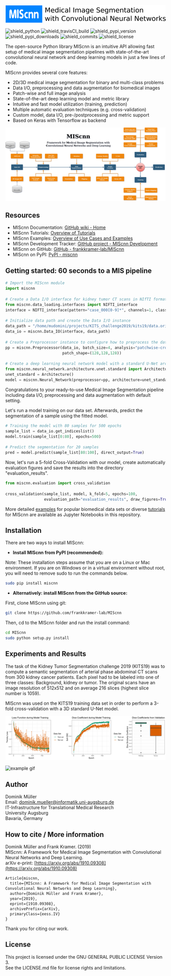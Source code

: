 ![MIScnn workflow](docs/logo_long.png)

![shield_python](https://img.shields.io/pypi/pyversions/miscnn?style=flat-square)
![shield_travisCI_build](https://img.shields.io/travis/frankkramer-lab/miscnn?style=flat-square)
![shield_pypi_version](https://img.shields.io/pypi/v/miscnn?style=flat-square)
![shield_pypi_downloads](https://img.shields.io/pypi/dm/miscnn?style=flat-square)
![shield_commits](https://img.shields.io/github/commit-activity/y/frankkramer-lab/miscnn?style=flat-square)
![shield_license](https://img.shields.io/github/license/frankkramer-lab/miscnn?style=flat-square)

The open-source Python library MIScnn is an intuitive API allowing fast setup of medical image segmentation pipelines with state-of-the-art convolutional neural network and deep learning models in just a few lines of code.

MIScnn provides several core features:
- 2D/3D medical image segmentation for binary and multi-class problems
- Data I/O, preprocessing and data augmentation for biomedical images
- Patch-wise and full image analysis
- State-of-the-art deep learning model and metric library
- Intuitive and fast model utilization (training, prediction)
- Multiple automatic evaluation techniques (e.g. cross-validation)
- Custom model, data I/O, pre-/postprocessing and metric support
- Based on Keras with Tensorflow as backend

![MIScnn workflow](docs/MIScnn.pipeline.png)

## Resources

- MIScnn Documentation: [GitHub wiki - Home](https://github.com/frankkramer-lab/MIScnn/wiki)
- MIScnn Tutorials: [Overview of Tutorials](https://github.com/frankkramer-lab/MIScnn/wiki/Tutorials)
- MIScnn Examples: [Overview of Use Cases and Examples](https://github.com/frankkramer-lab/MIScnn/wiki/Examples)
- MIScnn Development Tracker: [GitHub project - MIScnn Development](https://github.com/frankkramer-lab/MIScnn/projects/1)
- MIScnn on GitHub: [GitHub - frankkramer-lab/MIScnn](https://github.com/frankkramer-lab/MIScnn)
- MIScnn on PyPI: [PyPI - miscnn](https://pypi.org/project/miscnn/)

## Getting started: 60 seconds to a MIS pipeline

```python
# Import the MIScnn module
import miscnn

# Create a Data I/O interface for kidney tumor CT scans in NIfTI format
from miscnn.data_loading.interfaces import NIFTI_interface
interface = NIFTI_interface(pattern="case_000[0-9]*", channels=1, classes=3)

# Initialize data path and create the Data I/O instance
data_path = "/home/mudomini/projects/KITS_challenge2019/kits19/data.original/"
data_io = miscnn.Data_IO(interface, data_path)

# Create a Preprocessor instance to configure how to preprocess the data into batches
pp = miscnn.Preprocessor(data_io, batch_size=4, analysis="patchwise-crop",
                         patch_shape=(128,128,128))

# Create a deep learning neural network model with a standard U-Net architecture
from miscnn.neural_network.architecture.unet.standard import Architecture
unet_standard = Architecture()
model = miscnn.Neural_Network(preprocessor=pp, architecture=unet_standard)
```

Congratulations to your ready-to-use Medical Image Segmentation pipeline including data I/O, preprocessing and data augmentation with default setting.

Let's run a model training on our data set. Afterwards, predict the segmentation of a sample using the fitted model.

```python
# Training the model with 80 samples for 500 epochs
sample_list = data_io.get_indiceslist()
model.train(sample_list[0:80], epochs=500)

# Predict the segmentation for 20 samples
pred = model.predict(sample_list[80:100], direct_output=True)
```

Now, let's run a 5-fold Cross-Validation with our model, create automatically evaluation figures and save the results into the directory "evaluation_results".

```python
from miscnn.evaluation import cross_validation

cross_validation(sample_list, model, k_fold=5, epochs=100,
                 evaluation_path="evaluation_results", draw_figures=True)
```

More detailed [examples](https://github.com/frankkramer-lab/MIScnn/wiki/Examples) for popular biomedical data sets or diverse [tutorials](https://github.com/frankkramer-lab/MIScnn/wiki/Tutorials) for MIScnn are available as Jupyter Notebooks in this repository.

## Installation

There are two ways to install MIScnn:

- **Install MIScnn from PyPI (recommended):**

Note: These installation steps assume that you are on a Linux or Mac environment. If you are on Windows or in a virtual environment without root, you will need to remove sudo to run the commands below.

```sh
sudo pip install miscnn
```

- **Alternatively: install MIScnn from the GitHub source:**

First, clone MIScnn using git:

```sh
git clone https://github.com/frankkramer-lab/MIScnn
```

Then, cd to the MIScnn folder and run the install command:

```sh
cd MIScnn
sudo python setup.py install
```

## Experiments and Results

The task of the Kidney Tumor Segmentation challenge 2019 (KITS19) was to compute a semantic segmentation of arterial phase abdominal CT scans from 300 kidney cancer patients. Each pixel had to be labeled into one of three classes: Background, kidney or tumor. The original scans have an image resolution of 512x512 and on average 216 slices (highest slice number is 1059).

MIScnn was used on the KITS19 training data set in order to perform a 3-fold cross-validation with a 3D standard U-Net model.

![evaluation plots](docs/kits19_evaluation.png)

![example gif](docs/visualization.case_case_00044.gif)

## Author

Dominik Müller\
Email: dominik.mueller@informatik.uni-augsburg.de\
IT-Infrastructure for Translational Medical Research\
University Augsburg\
Bavaria, Germany

## How to cite / More information

Dominik Müller and Frank Kramer. (2019)  
MIScnn: A Framework for Medical Image Segmentation with Convolutional Neural Networks and Deep Learning.  
arXiv e-print: [https://arxiv.org/abs/1910.09308](https://arxiv.org/abs/1910.09308)

```
Article{miscnn,
  title={MIScnn: A Framework for Medical Image Segmentation with Convolutional Neural Networks and Deep Learning},
  author={Dominik Müller and Frank Kramer},
  year={2019},
  eprint={1910.09308},
  archivePrefix={arXiv},
  primaryClass={eess.IV}
}
```

Thank you for citing our work.

## License

This project is licensed under the GNU GENERAL PUBLIC LICENSE Version 3.\
See the LICENSE.md file for license rights and limitations.
